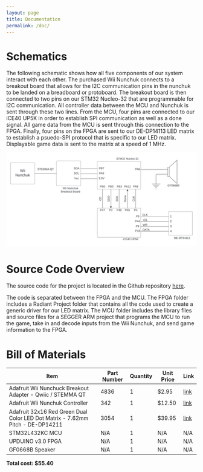 ```yaml
---
layout: page
title: Documentation
permalink: /doc/
---
```


# Schematics
<!-- Include images of the schematics for your system. They should follow best practices for schematic drawings with all parts and pins clearly labeled. You may draw your schematics either with a software tool or neatly by hand. -->
The following schematic shows how all five components of our system interact with each other. The purchased Wii Nunchuk connects to a breakout board that allows for the I2C communication pins in the nunchuk to be landed on a breadboard or protoboard. The breakout board is then connected to two pins on our STM32 Nucleo-32 that are programmable for I2C communication. All controller data between the MCU and Nunchuk is sent through these two lines. From the MCU, four pins are connected to our iCE40 UP5K in order to establish SPI communication as well as a done signal. All game data from the MCU is sent through this connection to the FPGA. Finally, four pins on the FPGA are sent to our DE-DP14113 LED matrix to establish a psuedo-SPI protocol that is specific to our LED matrix. Displayable game data is sent to the matrix at a speed of 1 MHz.
<div style="text-align: left">
  <img src="./assets/schematics/E155 Labs - Project Schematic.jpeg" alt="logo" />
</div>

# Source Code Overview
<!-- This section should include information to describe the organization of the code base and highlight how the code connects. -->
The source code for the project is located in the Github repository [here](https://github.com/Martin5009/amazing_game).

The code is separated between the FPGA and the MCU. The FPGA folder includes a Radiant Project folder that contains all the code used to create a generic driver for our LED matrix. The MCU folder includes the library files and source files for a SEGGER ARM project that programs the MCU to run the game, take in and decode inputs from the Wii Nunchuk, and send game information to the FPGA.

# Bill of Materials
<!-- The bill of materials should include all the parts used in your project along with the prices and links.  -->

| Item | Part Number | Quantity | Unit Price | Link |
| ---- | ----------- | ----- | ---- | ---- |
| Adafruit Wii Nunchuck Breakout Adapter - Qwiic / STEMMA QT |  4836 | 1 | $2.95 |  [link](https://www.adafruit.com/product/4836) |
| Adafruit Wii Nunchuk Controller |  342 | 1 | $12.50 |  [link](https://www.adafruit.com/product/342) |
| Adafruit 32x16 Red Green Dual Color LED Dot Matrix - 7.62mm Pitch - DE-DP14211 | 3054 | 1 | $39.95 | [link](https://www.adafruit.com/product/3054) |
| STM32L432KC MCU | N/A | 1 | N/A | N/A |
| UPDUINO v3.0 FPGA | N/A | 1 | N/A | N/A |
| GF0668B Speaker | N/A | 1 | N/A | N/A |


**Total cost: $55.40**

